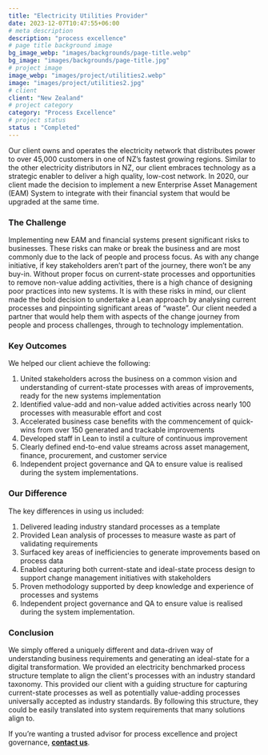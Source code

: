 ```yaml
---
title: "Electricity Utilities Provider"
date: 2023-12-07T10:47:55+06:00
# meta description
description: "process excellence"
# page title background image
bg_image_webp: "images/backgrounds/page-title.webp"
bg_image: "images/backgrounds/page-title.jpg"
# project image
image_webp: "images/project/utilities2.webp"
image: "images/project/utilities2.jpg"
# client
client: "New Zealand"
# project category
category: "Process Excellence"
# project status
status : "Completed"
---
```


Our client owns and operates the electricity network that distributes power to over 45,000 customers in one of NZ’s fastest growing regions. Similar to the other electricity distributors in NZ, our client embraces technology as a strategic enabler to deliver a high quality, low-cost network. In 2020, our client made the decision to implement a new Enterprise Asset Management (EAM) System to integrate with their financial system that would be upgraded at the same time.

### The Challenge
Implementing new EAM and financial systems present significant risks to businesses. These risks can make or break the business and are most commonly due to the lack of people and process focus. As with any change initiative, if key stakeholders aren’t part of the journey, there won’t be any buy-in. Without proper focus on current-state processes and opportunities to remove non-value adding activities, there is a high chance of designing poor practices into new systems.
It is with these risks in mind, our client made the bold decision to undertake a Lean approach by analysing current processes and pinpointing significant areas of “waste”. Our client needed a partner that would help them with aspects of the change journey from people and process challenges, through to technology implementation.

### Key Outcomes
We helped our client achieve the following:
1. United stakeholders across the business on a common vision and understanding of current-state processes with areas of improvements, ready for the new systems implementation
2. Identified value-add and non-value added activities across nearly 100 processes with measurable effort and cost
3. Accelerated business case benefits with the commencement of quick-wins from over 150 generated and trackable improvements
4. Developed staff in Lean to instil a culture of continuous improvement
5. Clearly defined end-to-end value streams across asset management, finance, procurement, and customer service
6. Independent project governance and QA to ensure value is realised during the system implementations.

### Our Difference
The key differences in using us included:
1. Delivered leading industry standard processes as a template
2. Provided Lean analysis of processes to measure waste as part of validating requirements
3. Surfaced key areas of inefficiencies to generate improvements based on process data
4. Enabled capturing both current-state and ideal-state process design to support change management initiatives with stakeholders
5. Proven methodology supported by deep knowledge and experience of processes and systems
6. Independent project governance and QA to ensure value is realised during the system implementation.

### Conclusion
We simply offered a uniquely different and data-driven way of understanding business requirements and generating an ideal-state for a digital transformation. We provided an electricity benchmarked process structure template to align the client's processes with an industry standard taxonomy. This provided our client with a guiding structure for capturing current-state processes as well as potentially value-adding processes universally accepted as industry standards. By following this structure, they could be easily translated into system requirements that many solutions align to.

If you’re wanting a trusted advisor for process excellence and project governance, [**contact us**](https://zenconsulting.co.nz/contact/).